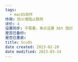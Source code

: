```yaml
---
tags:
  - macOS软件
作用: 防火墙阻止联网
评价: 4
设置同步: 不需要，单点设置 bbt 阻拦
是否已备份:
是否已重装:
title: Scudo
date created: 2023-02-28
date modified: 2023-03-14
---
```

